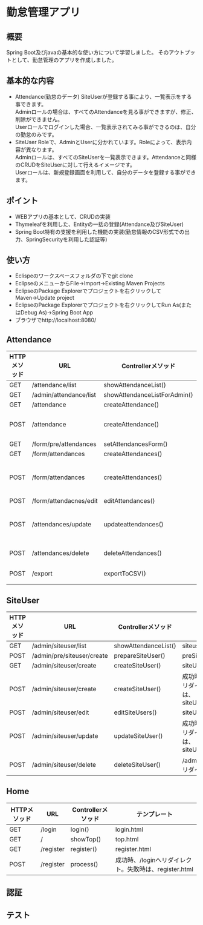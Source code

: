 # 勤怠管理アプリ

## 概要
Spring Boot及びjavaの基本的な使い方について学習しました。
そのアウトプットとして、勤怠管理のアプリを作成しました。

## 基本的な内容
 - Attendance(勤怠のデータ)
SiteUserが登録する事により、一覧表示をする事できます。  
 Adminロールの場合は、すべてのAttendanceを見る事ができますが、修正、削除ができません。  
 Userロールでログインした場合、一覧表示されてみる事ができるのは、自分の勤怠のみです。  
 - SiteUser
Roleで、AdminとUserに分かれています。Roleによって、表示内容が異なります。  
 Adminロールは、すべてのSiteUserを一覧表示できます。Attendanceと同様のCRUDをSiteUserに対して行えるイメージです。  
 Userロールは、新規登録画面を利用して、自分のデータを登録する事ができます。
## ポイント
 - WEBアプリの基本として、CRUDの実装
 - Thymeleafを利用した、Entityの一括の登録(Attendance及びSiteUser)
 - Spring Boot特有の支援を利用した機能の実装(勤怠情報のCSV形式での出力、SpringSecurityを利用した認証等)
## 使い方
 - Eclispeのワークスペースフォルダの下でgit clone
 - EclipseのメニューからFile→Import→Existing Maven Projects
 - EclipseのPackage Explorerでプロジェクトを右クリックしてMaven→Update project
 - EclipseのPackage Explorerでプロジェクトを右クリックしてRun As(またはDebug As)→Spring Boot App
 - ブラウザでhttp://localhost:8080/
## Attendance
| HTTPメソッド | URL | Controllerメソッド | テンプレート |
| ------------- | ------------- | ------------- | ------------- |
| GET | /attendance/list | showAttendanceList() | attendanceList.html |
| GET | /admin/attendance/list | showAttendanceListForAdmin() | attendanceList.html |
| GET | /attendance | createAttendance() | attendanceForm.html |
| POST | /attendance | createAttendance() | 成功時は /attendance/listへリダイレクト。失敗時は、attendanceForm.html|
| GET | /form/pre/attendances | setAttendancesForm() | preAttendancesForm.html |
| GET | /form/attendances | createAttendances() | attendancesForm.html |
| POST | /form/attendances | createAttendances() | 成功時は/attendance/listへリダイレクト。失敗時は、attendancesForm.html |
| POST | /form/attendacnes/edit | editAttendances() | attendancesForm.html |
| POST | /attendances/update | updateattendances() | 成功時は、/attendance/listへリダイレクト。失敗時は、attendancesForm.html
| POST | /attendances/delete | deleteAttendances() | /attendance/listへリダイレクト |
| POST | /export | exportToCSV() | /attendance/listへリダイレクト |
## SiteUser
| HTTPメソッド | URL | Controllerメソッド | テンプレート |
| ------------- | ------------- | ------------- | ------------- |
| GET | /admin/siteuser/list | showAttendanceList() | siteuserList.html |
| POST | /admin/pre/siteuser/create | prepareSiteUser() | preSiteUsersForm.html |
| GET | /admin/siteuser/create | createSiteUser() | siteUsersForm.html |
| POST | /admin/siteuser/create | createSiteUser() | 成功時、/siteuser/listへリダイレクト。失敗時は、siteUsersForm.html |
| POST | /admin/siteuser/edit | editSiteUsers() | siteUsersForm.html |
| POST | /admin/siteuser/update | updateSiteUser() | 成功時、/siteuser/listへリダイレクト。失敗時は、siteUsersForm.html|
| POST | /admin/siteuser/delete | deleteSiteUser() | /admin/siteuser/listへリダイレクト |
## Home
| HTTPメソッド | URL | Controllerメソッド | テンプレート |
| ------------- | ------------- | ------------- | ------------- |
| GET | /login | login() | login.html |
| GET | / | showTop() | top.html |
| GET | /register | register() | register.html |
| POST | /register | process() | 成功時、/loginへリダイレクト。失敗時は、register.html |
## 認証
## テスト
